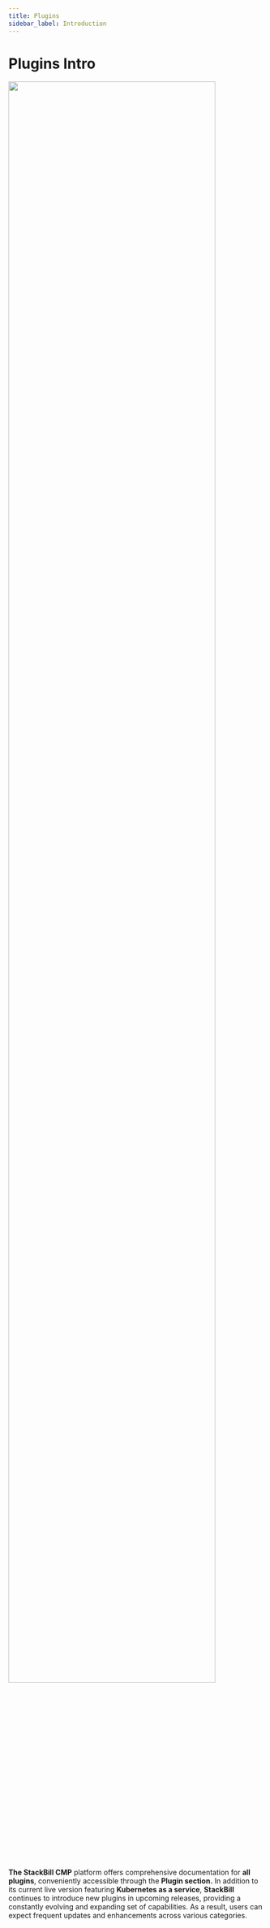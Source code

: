 ```yaml
---
title: Plugins
sidebar_label: Introduction
---
```


# Plugins Intro


<img src="/img/plugins/StackBill- Plugin.png" width="90%" />


**The StackBill CMP** platform offers comprehensive documentation for **all plugins**, conveniently accessible through the **Plugin section.** In addition to its current live version featuring **Kubernetes as a service**, **StackBill** continues to introduce new plugins in upcoming releases, providing a constantly evolving and expanding set of capabilities. As a result, users can expect frequent updates and enhancements across various categories.
